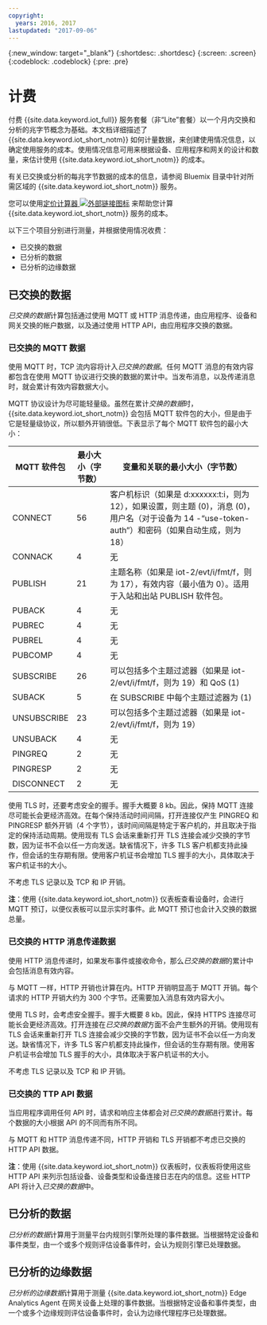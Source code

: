 ```yaml
---
copyright:
  years: 2016, 2017
lastupdated: "2017-09-06"
---
```

{:new_window: target="_blank"}
{:shortdesc: .shortdesc}
{:screen: .screen}
{:codeblock: .codeblock}
{:pre: .pre}

# 计费

付费 {{site.data.keyword.iot_full}} 服务套餐（非“Lite”套餐）以一个月内交换和分析的兆字节概念为基础。本文档详细描述了 {{site.data.keyword.iot_short_notm}} 如何计量数据，来创建使用情况信息，以确定使用服务的成本。使用情况信息可用来根据设备、应用程序和网关的设计和数量，来估计使用 {{site.data.keyword.iot_short_notm}} 的成本。

有关已交换或分析的每兆字节数据的成本的信息，请参阅 Bluemix 目录中针对所需区域的 {{site.data.keyword.iot_short_notm}} 服务。

您可以使用[定价计算器 ![外部链接图标](../../../icons/launch-glyph.svg "外部链接图标")](http://iot-cost-calculator.ng.bluemix.net/) 来帮助您计算 {{site.data.keyword.iot_short_notm}} 服务的成本。

以下三个项目分别进行测量，并根据使用情况收费： 
- 已交换的数据
- 已分析的数据
- 已分析的边缘数据

## 已交换的数据
*已交换的数据*计算包括通过使用 MQTT 或 HTTP 消息传递，由应用程序、设备和网关交换的帐户数据，以及通过使用 HTTP API，由应用程序交换的数据。

### 已交换的 MQTT 数据
使用 MQTT 时，TCP 流内容将计入*已交换的数据*。任何 MQTT 消息的有效内容都包含在使用 MQTT 协议进行交换的数据的累计中。当发布消息，以及传递消息时，就会累计有效内容数据大小。

MQTT 协议设计为尽可能轻量级。虽然在累计*交换的数据*时，{{site.data.keyword.iot_short_notm}} 会包括 MQTT 软件包的大小，但是由于它是轻量级协议，所以额外开销很低。下表显示了每个 MQTT 软件包的最小大小：

|MQTT 软件包|最小大小（字节数）|变量和关联的最小大小（字节数）|
|-------------------------------|--------------------|-------------------------------------------------|
|CONNECT                        |56                  |客户机标识（如果是 d:xxxxxx:t:i，则为 12），如果设置，则主题 (0)，消息 (0)，用户名（对于设备为 14 -“use-token-auth”）和密码（如果自动生成，则为 18）|
|CONNACK                        |4|无|
|PUBLISH                        |21                  |主题名称（如果是 iot-2/evt/i/fmt/f，则为 17），有效内容（最小值为 0）。适用于入站和出站 PUBLISH 软件包。|
|PUBACK                         |4|无|
|PUBREC                         |4|无|
|PUBREL                         |4|无|
|PUBCOMP                        |4|无|
|SUBSCRIBE                      |26                  |可以包括多个主题过滤器（如果是 iot-2/evt/i/fmt/f，则为 19）和 QoS (1)|
|SUBACK                         |5|在 SUBSCRIBE 中每个主题过滤器为 (1)|
|UNSUBSCRIBE                    |23                  |可以包括多个主题过滤器（如果是 iot-2/evt/i/fmt/f，则为 19）|
|UNSUBACK                       |4|无|
|PINGREQ                        |2|无|
|PINGRESP                       |2|无|
|DISCONNECT                     |2|无|

使用 TLS 时，还要考虑安全的握手。握手大概要 8 kb。因此，保持 MQTT 连接尽可能长会更经济高效。在每个保持活动时间间隔，打开连接仅产生 PINGREQ 和 PINGRESP 额外开销（4 个字节），该时间间隔是特定于客户机的，并且取决于指定的保持活动周期。使用现有 TLS 会话来重新打开 TLS 连接会减少交换的字节数，因为证书不会以任一方向发送。缺省情况下，许多 TLS 客户机都支持此操作，但会话的生存期有限。使用客户机证书会增加 TLS 握手的大小，具体取决于客户机证书的大小。 

不考虑 TLS 记录以及 TCP 和 IP 开销。

**注**：使用 {{site.data.keyword.iot_short_notm}} 仪表板查看设备时，会进行 MQTT 预订，以便仪表板可以显示实时事件。此 MQTT 预订也会计入交换的数据总量。

### 已交换的 HTTP 消息传递数据
使用 HTTP 消息传递时，如果发布事件或接收命令，那么*已交换的数据*的累计中会包括消息有效内容。

与 MQTT 一样，HTTP 开销也计算在内。HTTP 开销明显高于 MQTT 开销。每个请求的 HTTP 开销大约为 300 个字节。还需要加入消息有效内容大小。

使用 TLS 时，会考虑安全握手。握手大概要 8 kb。因此，保持 HTTPS 连接尽可能长会更经济高效。打开连接在*已交换的数据*方面不会产生额外的开销。使用现有 TLS 会话来重新打开 TLS 连接会减少交换的字节数，因为证书不会以任一方向发送。缺省情况下，许多 TLS 客户机都支持此操作，但会话的生存期有限。使用客户机证书会增加 TLS 握手的大小，具体取决于客户机证书的大小。

不考虑 TLS 记录以及 TCP 和 IP 开销。

### 已交换的 TTP API 数据
当应用程序调用任何 API 时，请求和响应主体都会对*已交换的数据*进行累计。每个数据的大小根据 API 的不同而有所不同。

与 MQTT 和 HTTP 消息传递不同，HTTP 开销和 TLS 开销都不考虑已交换的 HTTP API 数据。

**注**：使用 {{site.data.keyword.iot_short_notm}} 仪表板时，仪表板将使用这些 HTTP API 来列示包括设备、设备类型和设备连接日志在内的信息。这些 HTTP API 将计入*已交换的数据*中。

## 已分析的数据
*已分析的数据*计算用于测量平台内规则引擎所处理的事件数据。当根据特定设备和事件类型，由一个或多个规则评估设备事件时，会认为规则引擎已处理数据。 

## 已分析的边缘数据
*已分析的边缘数据*计算用于测量 {{site.data.keyword.iot_short_notm}} Edge Analytics Agent 在网关设备上处理的事件数据。当根据特定设备和事件类型，由一个或多个边缘规则评估设备事件时，会认为边缘代理程序已处理数据。 
